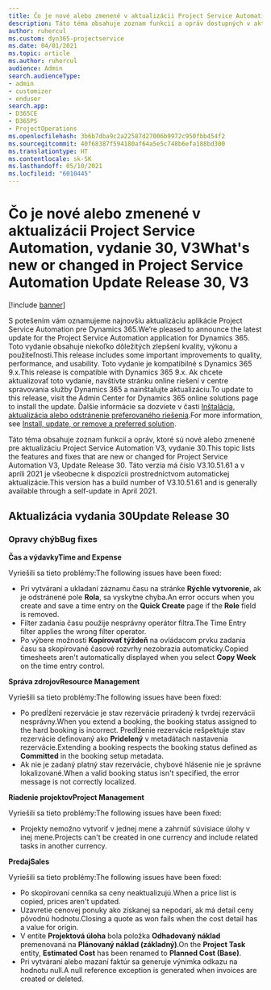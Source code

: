 ```yaml
---
title: Čo je nové alebo zmenené v aktualizácii Project Service Automation, vydanie 30, V3
description: Táto téma obsahuje zoznam funkcií a opráv dostupných v aktualizácii Project Service Automation, vydanie 30, V3
author: ruhercul
ms.custom: dyn365-projectservice
ms.date: 04/01/2021
ms.topic: article
ms.author: ruhercul
audience: Admin
search.audienceType:
- admin
- customizer
- enduser
search.app:
- D365CE
- D365PS
- ProjectOperations
ms.openlocfilehash: 3b6b7dba9c2a22587d27006b9972c950fbb454f2
ms.sourcegitcommit: 40f68387f594180af64a5e5c748b6efa188bd300
ms.translationtype: HT
ms.contentlocale: sk-SK
ms.lasthandoff: 05/10/2021
ms.locfileid: "6010445"
---
```

# <a name="whats-new-or-changed-in-project-service-automation-update-release-30-v3"></a><span data-ttu-id="45e22-103">Čo je nové alebo zmenené v aktualizácii Project Service Automation, vydanie 30, V3</span><span class="sxs-lookup"><span data-stu-id="45e22-103">What's new or changed in Project Service Automation Update Release 30, V3</span></span>

[!include [banner](../includes/psa-now-project-operations.md)]

<span data-ttu-id="45e22-104">S potešením vám oznamujeme najnovšiu aktualizáciu aplikácie Project Service Automation pre Dynamics 365.</span><span class="sxs-lookup"><span data-stu-id="45e22-104">We’re pleased to announce the latest update for the Project Service Automation application for Dynamics 365.</span></span> <span data-ttu-id="45e22-105">Toto vydanie obsahuje niekoľko dôležitých zlepšení kvality, výkonu a použiteľnosti.</span><span class="sxs-lookup"><span data-stu-id="45e22-105">This release includes some important improvements to quality, performance, and usability.</span></span> <span data-ttu-id="45e22-106">Toto vydanie je kompatibilné s Dynamics 365 9.x.</span><span class="sxs-lookup"><span data-stu-id="45e22-106">This release is compatible with Dynamics 365 9.x.</span></span> <span data-ttu-id="45e22-107">Ak chcete aktualizovať toto vydanie, navštívte stránku online riešení v centre spravovania služby Dynamics 365 a nainštalujte aktualizáciu.</span><span class="sxs-lookup"><span data-stu-id="45e22-107">To update to this release, visit the Admin Center for Dynamics 365 online solutions page to install the update.</span></span> <span data-ttu-id="45e22-108">Ďalšie informácie sa dozviete v časti [Inštalácia, aktualizácia alebo odstránenie preferovaného riešenia](/power-platform/admin/install-remove-preferred-solution.md).</span><span class="sxs-lookup"><span data-stu-id="45e22-108">For more information, see [Install, update, or remove a preferred solution](/power-platform/admin/install-remove-preferred-solution.md).</span></span>

<span data-ttu-id="45e22-109">Táto téma obsahuje zoznam funkcií a opráv, ktoré sú nové alebo zmenené pre aktualizáciu Project Service Automation V3, vydanie 30.</span><span class="sxs-lookup"><span data-stu-id="45e22-109">This topic lists the features and fixes that are new or changed for Project Service Automation V3, Update Release 30.</span></span> <span data-ttu-id="45e22-110">Táto verzia má číslo V3.10.51.61 a v apríli 2021 je všeobecne k dispozícii prostredníctvom automatickej aktualizácie.</span><span class="sxs-lookup"><span data-stu-id="45e22-110">This version has a build number of V3.10.51.61 and is generally available through a self-update in April 2021.</span></span>

## <a name="update-release-30"></a><span data-ttu-id="45e22-111">Aktualizácia vydania 30</span><span class="sxs-lookup"><span data-stu-id="45e22-111">Update Release 30</span></span>

### <a name="bug-fixes"></a><span data-ttu-id="45e22-112">Opravy chýb</span><span class="sxs-lookup"><span data-stu-id="45e22-112">Bug fixes</span></span>

<span data-ttu-id="45e22-113">**Čas a výdavky**</span><span class="sxs-lookup"><span data-stu-id="45e22-113">**Time and Expense**</span></span>

<span data-ttu-id="45e22-114">Vyriešili sa tieto problémy:</span><span class="sxs-lookup"><span data-stu-id="45e22-114">The following issues have been fixed:</span></span>

- <span data-ttu-id="45e22-115">Pri vytváraní a ukladaní záznamu času na stránke **Rýchle vytvorenie**, ak je odstránené pole **Rola**, sa vyskytne chyba.</span><span class="sxs-lookup"><span data-stu-id="45e22-115">An error occurs when you create and save a time entry on the **Quick Create** page if the **Role** field is removed.</span></span>
- <span data-ttu-id="45e22-116">Filter zadania času použije nesprávny operátor filtra.</span><span class="sxs-lookup"><span data-stu-id="45e22-116">The Time Entry filter applies the wrong filter operator.</span></span>
- <span data-ttu-id="45e22-117">Po výbere možnosti **Kopírovať týždeň** na ovládacom prvku zadania času sa skopírované časové rozvrhy nezobrazia automaticky.</span><span class="sxs-lookup"><span data-stu-id="45e22-117">Copied timesheets aren't automatically displayed when you select **Copy Week** on the time entry control.</span></span>

<span data-ttu-id="45e22-118">**Správa zdrojov**</span><span class="sxs-lookup"><span data-stu-id="45e22-118">**Resource Management**</span></span>

<span data-ttu-id="45e22-119">Vyriešili sa tieto problémy:</span><span class="sxs-lookup"><span data-stu-id="45e22-119">The following issues have been fixed:</span></span>

- <span data-ttu-id="45e22-120">Po predĺžení rezervácie je stav rezervácie priradený k tvrdej rezervácii nesprávny.</span><span class="sxs-lookup"><span data-stu-id="45e22-120">When you extend a booking, the booking status assigned to the hard booking is incorrect.</span></span> <span data-ttu-id="45e22-121">Predĺženie rezervácie rešpektuje stav rezervácie definovaný ako **Pridelený** v metadátach nastavenia rezervácie.</span><span class="sxs-lookup"><span data-stu-id="45e22-121">Extending a booking respects the booking status defined as **Committed** in the booking setup metadata.</span></span>
- <span data-ttu-id="45e22-122">Ak nie je zadaný platný stav rezervácie, chybové hlásenie nie je správne lokalizované.</span><span class="sxs-lookup"><span data-stu-id="45e22-122">When a valid booking status isn't specified, the error message is not correctly localized.</span></span>

<span data-ttu-id="45e22-123">**Riadenie projektov**</span><span class="sxs-lookup"><span data-stu-id="45e22-123">**Project Management**</span></span>

<span data-ttu-id="45e22-124">Vyriešili sa tieto problémy:</span><span class="sxs-lookup"><span data-stu-id="45e22-124">The following issues have been fixed:</span></span>

- <span data-ttu-id="45e22-125">Projekty nemožno vytvoriť v jednej mene a zahrnúť súvisiace úlohy v inej mene.</span><span class="sxs-lookup"><span data-stu-id="45e22-125">Projects can't be created in one currency and include related tasks in another currency.</span></span>

<span data-ttu-id="45e22-126">**Predaj**</span><span class="sxs-lookup"><span data-stu-id="45e22-126">**Sales**</span></span>

<span data-ttu-id="45e22-127">Vyriešili sa tieto problémy:</span><span class="sxs-lookup"><span data-stu-id="45e22-127">The following issues have been fixed:</span></span>

- <span data-ttu-id="45e22-128">Po skopírovaní cenníka sa ceny neaktualizujú.</span><span class="sxs-lookup"><span data-stu-id="45e22-128">When a price list is copied, prices aren't updated.</span></span>
- <span data-ttu-id="45e22-129">Uzavretie cenovej ponuky ako získanej sa nepodarí, ak má detail ceny pôvodnú hodnotu.</span><span class="sxs-lookup"><span data-stu-id="45e22-129">Closing a quote as won fails when the cost detail has a value for origin.</span></span>
- <span data-ttu-id="45e22-130">V entite **Projektová úloha** bola položka **Odhadovaný náklad** premenovaná na **Plánovaný náklad (základný)**.</span><span class="sxs-lookup"><span data-stu-id="45e22-130">On the **Project Task** entity, **Estimated Cost** has been renamed to **Planned Cost (Base)**.</span></span>
- <span data-ttu-id="45e22-131">Pri vytváraní alebo mazaní faktúr sa generuje výnimka odkazu na hodnotu null.</span><span class="sxs-lookup"><span data-stu-id="45e22-131">A null reference exception is generated when invoices are created or deleted.</span></span>
